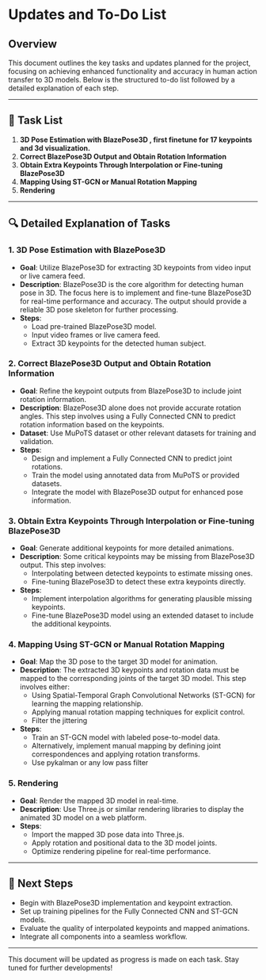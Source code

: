 # Updates and To-Do List

## Overview
This document outlines the key tasks and updates planned for the project, focusing on achieving enhanced functionality and accuracy in human action transfer to 3D models. Below is the structured to-do list followed by a detailed explanation of each step.

---

## 📝 Task List

1. **3D Pose Estimation with BlazePose3D , first finetune for 17 keypoints and 3d visualization.**
2. **Correct BlazePose3D Output and Obtain Rotation Information**
3. **Obtain Extra Keypoints Through Interpolation or Fine-tuning BlazePose3D**
4. **Mapping Using ST-GCN or Manual Rotation Mapping**
5. **Rendering**

---

## 🔍 Detailed Explanation of Tasks

### 1. 3D Pose Estimation with BlazePose3D
- **Goal**: Utilize BlazePose3D for extracting 3D keypoints from video input or live camera feed.
- **Description**: BlazePose3D is the core algorithm for detecting human pose in 3D. The focus here is to implement and fine-tune BlazePose3D for real-time performance and accuracy. The output should provide a reliable 3D pose skeleton for further processing.
- **Steps**:
  - Load pre-trained BlazePose3D model.
  - Input video frames or live camera feed.
  - Extract 3D keypoints for the detected human subject.

### 2. Correct BlazePose3D Output and Obtain Rotation Information
- **Goal**: Refine the keypoint outputs from BlazePose3D to include joint rotation information.
- **Description**: BlazePose3D alone does not provide accurate rotation angles. This step involves using a Fully Connected CNN to predict rotation information based on the keypoints. 
- **Dataset**: Use MuPoTS dataset or other relevant datasets for training and validation.
- **Steps**:
  - Design and implement a Fully Connected CNN to predict joint rotations.
  - Train the model using annotated data from MuPoTS or provided datasets.
  - Integrate the model with BlazePose3D output for enhanced pose information.

### 3. Obtain Extra Keypoints Through Interpolation or Fine-tuning BlazePose3D
- **Goal**: Generate additional keypoints for more detailed animations.
- **Description**: Some critical keypoints may be missing from BlazePose3D output. This step involves:
  - Interpolating between detected keypoints to estimate missing ones.
  - Fine-tuning BlazePose3D to detect these extra keypoints directly.
- **Steps**:
  - Implement interpolation algorithms for generating plausible missing keypoints.
  - Fine-tune BlazePose3D model using an extended dataset to include the additional keypoints.

### 4. Mapping Using ST-GCN or Manual Rotation Mapping
- **Goal**: Map the 3D pose to the target 3D model for animation.
- **Description**: The extracted 3D keypoints and rotation data must be mapped to the corresponding joints of the target 3D model. This step involves either:
  - Using Spatial-Temporal Graph Convolutional Networks (ST-GCN) for learning the mapping relationship.
  - Applying manual rotation mapping techniques for explicit control.
  - Filter the jittering
- **Steps**:
  - Train an ST-GCN model with labeled pose-to-model data.
  - Alternatively, implement manual mapping by defining joint correspondences and applying rotation transforms.
  - Use pykalman or any low pass filter

### 5. Rendering
- **Goal**: Render the mapped 3D model in real-time.
- **Description**: Use Three.js or similar rendering libraries to display the animated 3D model on a web platform.
- **Steps**:
  - Import the mapped 3D pose data into Three.js.
  - Apply rotation and positional data to the 3D model joints.
  - Optimize rendering pipeline for real-time performance.

---

## 🔄 Next Steps
- Begin with BlazePose3D implementation and keypoint extraction.
- Set up training pipelines for the Fully Connected CNN and ST-GCN models.
- Evaluate the quality of interpolated keypoints and mapped animations.
- Integrate all components into a seamless workflow.

---

This document will be updated as progress is made on each task. Stay tuned for further developments!
